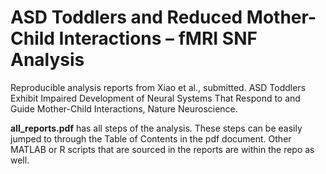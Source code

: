 
# ASD Toddlers and Reduced Mother-Child Interactions – fMRI SNF Analysis

Reproducible analysis reports from Xiao et al., submitted. ASD Toddlers Exhibit Impaired Development of Neural Systems That Respond to and Guide Mother-Child Interactions, Nature Neuroscience.

**all_reports.pdf** has all steps of the analysis. These steps can be easily jumped to through the Table of Contents in the pdf document. Other MATLAB or R scripts that are sourced in the reports are within the repo as well.
